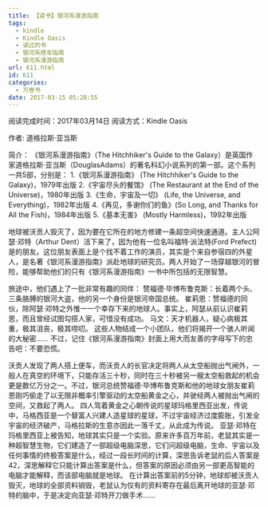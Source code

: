 ```yaml
---
title: 【读书】银河系漫游指南
tags:
  - kindle
  - Kindle Oasis
  - 读过的书
  - 银河系搭车指南
  - 银河系漫游指南
url: 611.html
id: 611
categories:
  - 万卷书
date: 2017-03-15 05:28:55
---
```


阅读完成时间：2017年03月14日
阅读方式：Kindle Oasis
<!-- more -->
作者: 道格拉斯·亚当斯  

简介：
《银河系漫游指南》（The Hitchhiker's Guide to the Galaxy）是英国作家道格拉斯·亚当斯（DouglasAdams）的著名科幻小说系列的第一部。这个系列一共5部，分别是：
1.《银河系漫游指南》 (The Hitchhiker's Guide to the Galaxy)，1979年出版
2.《宇宙尽头的餐馆》 (The Restaurant at the End of the Universe)，1980年出版
3.《生命，宇宙及一切》 (Life, the Universe, and Everything)，1982年出版
4.《再见，多谢你们的鱼》(So Long, and Thanks for All the Fish)，1984年出版
5.《基本无害》 (Mostly Harmless)，1992年出版

地球被沃贡人毁灭了，因为要在它所在的地方修建一条超空间快速通道。主人公阿瑟·邓特（Arthur Dent）活下来了，因为他有一位名叫福特·派法特(Ford Prefect)是的朋友。这位朋友表面上是个找不着工作的演员，其实是个来自参宿四的外星人，是名著《银河系漫游指南》派赴地球的研究员。两人开始了一场穿越银河的冒险，能够帮助他们的只有《银河系漫游指南》一书中所包括的无限智慧。

旅途中，他们遇上了一批非常有趣的同伴：
赞福德·毕博布鲁克斯：长着两个头、三条胳膊的银河大盗，他的另一个身份是银河帝国总统。
崔莉恩：赞福德的同伙，除阿瑟·邓特之外惟一一个幸存下来的地球人。事实上，阿瑟从前认识崔莉恩，而且曾经试图勾搭人家，可惜没有成功。
马文：天才机器人，疑心病极其重，极其沮丧，极其唠叨。
这些人物结成一个小团队，他们将揭开一个骇人听闻的大秘密……
不过，记住《银河系漫游指南》封面上用大而友善的字母写下的忠告吧：不要恐慌。

沃贡人发现了两人搭上便车，而沃贡人的长官决定将两人从太空船抛出气闸外，一般人在真空的环境下，只能存活三十秒，同时在三十秒被另一艘太空船救起的机会更是数亿万分之一。不过，银河总统赞福德·毕博布鲁克斯和他的地球女朋友崔莉恩刚巧偷走了以无限非概率引擎驱动的太空船黄金之心，并驶经两人被抛出气闸的空间，又救起了两人。
四人驾着黄金之心朝传说的星球玛格里西亚出发，传说中，马格西亚是一个替富人兴建人造星球的星球，不过宇宙经济过度膨胀，引发全宇宙的经济破产，马格拉斯的生意亦因此一落千丈，从此成为传说。
亚瑟·邓特在玛格里西亚上被告知，地球其实只是一个实验。原来许多百万年前，老鼠其实是一种超智慧生物，它们建造了一部超级电脑深思，它们问超级电脑，生命、宇宙以及任何事情的终极答案是什么，经过一段长时间的计算，深思告诉老鼠的后人答案是42，深思解释它只能计算出答案是什么，但答案的原因必须由另一部更高智能的电脑才能解释，而该部电脑就是地球。
在计算出答案前的5分钟，地球却被沃贡人毁灭，地球的全部资料销毁，老鼠认为仅有的资料寄存在最后离开地球的亚瑟·邓特的脑中，于是决定向亚瑟·邓特开刀做手术……